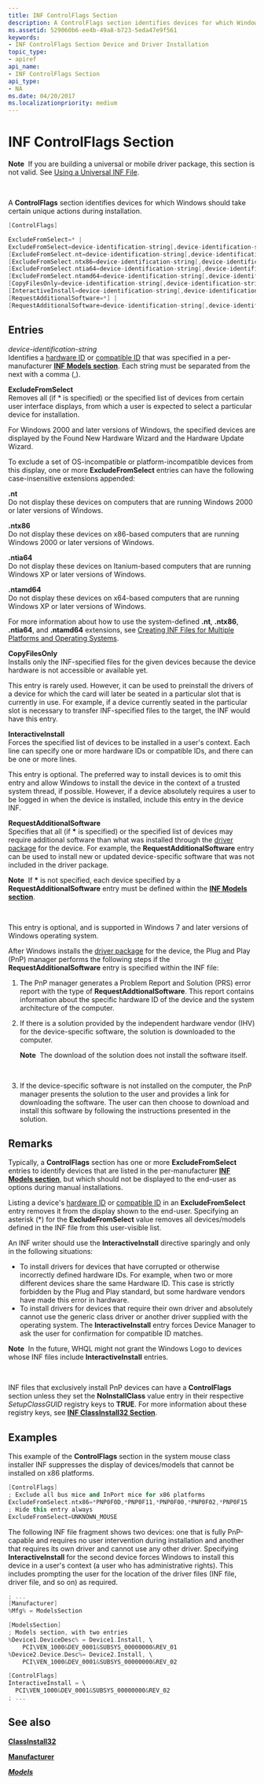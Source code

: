 ```yaml
---
title: INF ControlFlags Section
description: A ControlFlags section identifies devices for which Windows should take certain unique actions during installation.
ms.assetid: 529060b6-ee4b-49a8-b723-5eda47e9f561
keywords:
- INF ControlFlags Section Device and Driver Installation
topic_type:
- apiref
api_name:
- INF ControlFlags Section
api_type:
- NA
ms.date: 04/20/2017
ms.localizationpriority: medium
---
```


# INF ControlFlags Section


**Note**  If you are building a universal or mobile driver package, this section is not valid. See [Using a Universal INF File](using-a-universal-inf-file.md).

 

A **ControlFlags** section identifies devices for which Windows should take certain unique actions during installation.

```cpp
[ControlFlags]

ExcludeFromSelect=* | 
ExcludeFromSelect=device-identification-string[,device-identification-string] ...] | 
[ExcludeFromSelect.nt=device-identification-string[,device-identification-string] ...] | 
[ExcludeFromSelect.ntx86=device-identification-string[,device-identification-string] ...] | 
[ExcludeFromSelect.ntia64=device-identification-string[,device-identification-string] ...]  |  (Windows XP and later versions of Windows)
[ExcludeFromSelect.ntamd64=device-identification-string[,device-identification-string] ...]  |  (Windows XP and later versions of Windows)
[CopyFilesOnly=device-identification-string[,device-identification-string] ...]
[InteractiveInstall=device-identification-string[,device-identification-string] ... ]
[RequestAdditionalSoftware=*] | 
[RequestAdditionalSoftware=device-identification-string[,device-identification-string] ...]  (Windows 7 and later versions of Windows)
```

## Entries


<a href="" id="device-identification-string"></a>*device-identification-string*  
Identifies a [hardware ID](hardware-ids.md) or [compatible ID](compatible-ids.md) that was specified in a per-manufacturer [**INF Models section**](inf-models-section.md). Each string must be separated from the next with a comma (,).

<a href="" id="excludefromselect"></a>**ExcludeFromSelect**  
Removes all (if \* is specified) or the specified list of devices from certain user interface displays, from which a user is expected to select a particular device for installation.

For Windows 2000 and later versions of Windows, the specified devices are displayed by the Found New Hardware Wizard and the Hardware Update Wizard.

To exclude a set of OS-incompatible or platform-incompatible devices from this display, one or more **ExcludeFromSelect** entries can have the following case-insensitive extensions appended:

<a href="" id="-nt"></a>**.nt**  
Do not display these devices on computers that are running Windows 2000 or later versions of Windows.

<a href="" id="-ntx86-"></a>**.ntx86**   
Do not display these devices on x86-based computers that are running Windows 2000 or later versions of Windows.

<a href="" id="-ntia64--"></a>**.ntia64**   
Do not display these devices on Itanium-based computers that are running Windows XP or later versions of Windows.

<a href="" id="-ntamd64"></a>**.ntamd64**  
Do not display these devices on x64-based computers that are running Windows XP or later versions of Windows.

For more information about how to use the system-defined **.nt**, **.ntx86**, **.ntia64**, and **.ntamd64** extensions, see [Creating INF Files for Multiple Platforms and Operating Systems](creating-inf-files-for-multiple-platforms-and-operating-systems.md).

<a href="" id="copyfilesonly"></a>**CopyFilesOnly**  
Installs only the INF-specified files for the given devices because the device hardware is not accessible or available yet.

This entry is rarely used. However, it can be used to preinstall the drivers of a device for which the card will later be seated in a particular slot that is currently in use. For example, if a device currently seated in the particular slot is necessary to transfer INF-specified files to the target, the INF would have this entry.

<a href="" id="interactiveinstall"></a>**InteractiveInstall**  
Forces the specified list of devices to be installed in a user's context. Each line can specify one or more hardware IDs or compatible IDs, and there can be one or more lines.

This entry is optional. The preferred way to install devices is to omit this entry and allow Windows to install the device in the context of a trusted system thread, if possible. However, if a device absolutely requires a user to be logged in when the device is installed, include this entry in the device INF.

<a href="" id="requestadditionalsoftware"></a>**RequestAdditionalSoftware**  
Specifies that all (if **\*** is specified) or the specified list of devices may require additional software than what was installed through the [driver package](driver-packages.md) for the device. For example, the **RequestAdditionalSoftware** entry can be used to install new or updated device-specific software that was not included in the driver package.

**Note**  If **\*** is not specified, each device specified by a **RequestAdditionalSoftware** entry must be defined within the [**INF Models section**](inf-models-section.md).

 

This entry is optional, and is supported in Windows 7 and later versions of Windows operating system.

After Windows installs the [driver package](driver-packages.md) for the device, the Plug and Play (PnP) manager performs the following steps if the **RequestAdditionalSoftware** entry is specified within the INF file:

1.  The PnP manager generates a Problem Report and Solution (PRS) error report with the type of **RequestAddtionalSoftware**. This report contains information about the specific hardware ID of the device and the system architecture of the computer.
2.  If there is a solution provided by the independent hardware vendor (IHV) for the device-specific software, the solution is downloaded to the computer.

    **Note**  The download of the solution does not install the software itself.

     

3.  If the device-specific software is not installed on the computer, the PnP manager presents the solution to the user and provides a link for downloading the software. The user can then choose to download and install this software by following the instructions presented in the solution.

Remarks
-------

Typically, a **ControlFlags** section has one or more **ExcludeFromSelect** entries to identify devices that are listed in the per-manufacturer [**INF Models section**](inf-models-section.md), but which should not be displayed to the end-user as options during manual installations.

Listing a device's [hardware ID](hardware-ids.md) or [compatible ID](compatible-ids.md) in an **ExcludeFromSelect** entry removes it from the display shown to the end-user. Specifying an asterisk (\*) for the **ExcludeFromSelect** value removes all devices/models defined in the INF file from this user-visible list.

An INF writer should use the **InteractiveInstall** directive sparingly and only in the following situations:

-   To install drivers for devices that have corrupted or otherwise incorrectly defined hardware IDs. For example, when two or more different devices share the same Hardware ID. This case is strictly forbidden by the Plug and Play standard, but some hardware vendors have made this error in hardware.
-   To install drivers for devices that require their own driver and absolutely cannot use the generic class driver or another driver supplied with the operating system. The **InteractiveInstall** entry forces Device Manager to ask the user for confirmation for compatible ID matches.

**Note**  In the future, WHQL might not grant the Windows Logo to devices whose INF files include **InteractiveInstall** entries.

 

INF files that exclusively install PnP devices can have a **ControlFlags** section unless they set the **NoInstallClass** value entry in their respective *SetupClassGUID* registry keys to **TRUE**. For more information about these registry keys, see [**INF ClassInstall32 Section**](inf-classinstall32-section.md).

Examples
--------

This example of the **ControlFlags** section in the system mouse class installer INF suppresses the display of devices/models that cannot be installed on x86 platforms.

```cpp
[ControlFlags]
; Exclude all bus mice and InPort mice for x86 platforms
ExcludeFromSelect.ntx86=*PNP0F0D,*PNP0F11,*PNP0F00,*PNP0F02,*PNP0F15
; Hide this entry always
ExcludeFromSelect=UNKNOWN_MOUSE
```

The following INF file fragment shows two devices: one that is fully PnP-capable and requires no user intervention during installation and another that requires its own driver and cannot use any other driver. Specifying **InteractiveInstall** for the second device forces Windows to install this device in a user's context (a user who has administrative rights). This includes prompting the user for the location of the driver files (INF file, driver file, and so on) as required.

```cpp
; ...
[Manufacturer]
%Mfg% = ModelsSection

[ModelsSection]
; Models section, with two entries
%Device1.DeviceDesc% = Device1.Install, \
    PCI\VEN_1000&DEV_0001&SUBSYS_00000000&REV_01
%Device2.Device.Desc%= Device2.Install, \
    PCI\VEN_1000&DEV_0001&SUBSYS_00000000&REV_02

[ControlFlags]
InteractiveInstall = \
  PCI\VEN_1000&DEV_0001&SUBSYS_00000000&REV_02
; ...
```

## See also


[**ClassInstall32**](inf-classinstall32-section.md)

[**Manufacturer**](inf-manufacturer-section.md)

[***Models***](inf-models-section.md)

 

 






